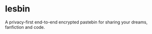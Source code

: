 # lesbin

A privacy-first end-to-end encrypted pastebin for sharing your dreams, fanfiction and code.
